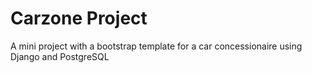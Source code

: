# Carzone Project
A mini project with a bootstrap template for a car concessionaire using Django and PostgreSQL
